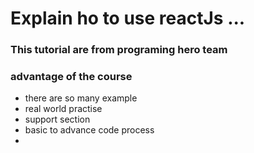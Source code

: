 
# Explain ho to use reactJs ...

### This tutorial are from programing hero team 

### advantage of the course 

- there are so many example
- real world practise 
- support section 
- basic to advance code process 
-